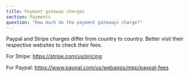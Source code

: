 ```yaml
---
title: Payment gateway charges
section: Payments
question: "How much do the payment gateways charge?"
---
```


Paypal and Stripe charges differ from country to country. Better visit their respective websites to check their fees.

For Stripe: https://stripe.com/us/pricing

For Paypal: https://www.paypal.com/us/webapps/mpp/paypal-fees
